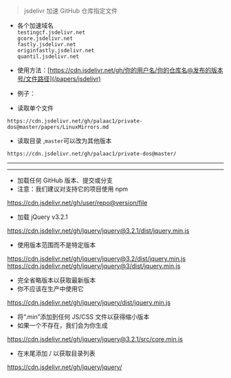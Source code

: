> jsdelivr 加速 GitHub 仓库指定文件<br>

- 各个加速域名<br>
`testingcf.jsdelivr.net`<br>
`gcore.jsdelivr.net`<br>
`fastly.jsdelivr.net`<br>
`originfastly.jsdelivr.net`<br>
`quantil.jsdelivr.net`<br>


- 使用方法：[https://cdn.jsdelivr.net/gh/你的用户名/你的仓库名@发布的版本号/文件路径](/papers/jsdelivr)<br>
- 例子：<br>
- 读取单个文件<br>
```https
https://cdn.jsdelivr.net/gh/palaac1/private-dos@master/papers/LinuxMirrors.md
```
- 读取目录 ,`master`可以改为其他版本<br>
```https
https://cdn.jsdelivr.net/gh/palaac1/private-dos@master/
```
----
----
- 加载任何 GitHub 版本、提交或分支<br>
- 注意：我们建议对支持它的项目使用 npm

https://cdn.jsdelivr.net/gh/user/repo@version/file

- 加载 jQuery v3.2.1

https://cdn.jsdelivr.net/gh/jquery/jquery@3.2.1/dist/jquery.min.js

- 使用版本范围而不是特定版本

https://cdn.jsdelivr.net/gh/jquery/jquery@3.2/dist/jquery.min.js<br>
https://cdn.jsdelivr.net/gh/jquery/jquery@3/dist/jquery.min.js

- 完全省略版本以获取最新版本<br>
- 你不应该在生产中使用它

https://cdn.jsdelivr.net/gh/jquery/jquery/dist/jquery.min.js

- 将“.min”添加到任何 JS/CSS 文件以获得缩小版本<br>
- 如果一个不存在，我们会为你生成

https://cdn.jsdelivr.net/gh/jquery/jquery@3.2.1/src/core.min.js

- 在末尾添加 / 以获取目录列表

https://cdn.jsdelivr.net/gh/jquery/jquery/